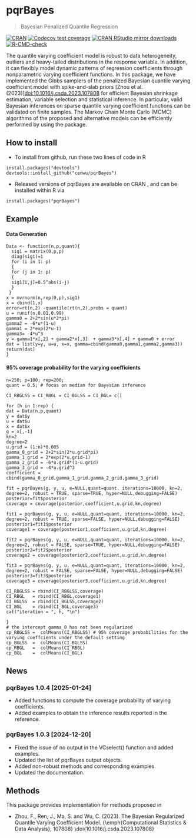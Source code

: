 
<!-- README.md is generated from README.Rmd. Please edit that file -->

# pqrBayes

> Bayesian Penalized Quantile Regression

<!-- badges: start -->

[![CRAN](https://www.r-pkg.org/badges/version/pqrBayes)](https://cran.r-project.org/package=pqrBayes)
[![Codecov test
coverage](https://codecov.io/gh/cenwu/pqrBayes/branch/master/graph/badge.svg)](https://app.codecov.io/gh/cenwu/pqrBayes?branch=master)
[![CRAN RStudio mirror
downloads](https://cranlogs.r-pkg.org/badges/pqrBayes)](https://www.r-pkg.org:443/pkg/pqrBayes)
[![R-CMD-check](https://github.com/cenwu/pqrBayes/actions/workflows/R-CMD-check.yaml/badge.svg)](https://github.com/cenwu/pqrBayes/actions/workflows/R-CMD-check.yaml)
<!-- badges: end -->


The quantile varying coefficient model is robust to data heterogeneity, 
    outliers and heavy-tailed distributions in the response variable. In addition, 
    it can flexibly model dynamic patterns of regression coefficients through 
    nonparametric varying coefficient functions. In this package, we have implemented 
    the Gibbs samplers of the penalized Bayesian quantile varying coefficient model with 
    spike-and-slab priors [Zhou et al.(2023)]<doi:10.1016/j.csda.2023.107808> for efficient 
    Bayesian shrinkage estimation, variable selection and statistical inference. In particular,
    valid Bayesian inferences on sparse quantile varying coefficient functions can be validated 
    on finite samples. The Markov Chain Monte Carlo (MCMC) algorithms of the proposed
    and alternative models can be efficiently performed by using the package.   

## How to install

 - To install from github, run these two lines of code in R

<!-- end list -->

    install.packages("devtools")
    devtools::install_github("cenwu/pqrBayes")

- Released versions of pqrBayes are available on CRAN
    <!-- [(link)](https://cran.r-project.org/package=pqrBayes) --> ,
    and can be installed within R via

<!-- end list -->

    install.packages("pqrBayes")

## Example
#### Data Generation    
    Data <- function(n,p,quant){
      sig1 = matrix(0,p,p)
      diag(sig1)=1
      for (i in 1: p)
      {
      for (j in 1: p)
      {
      sig1[i,j]=0.5^abs(i-j)
      }
     }
    x = mvrnorm(n,rep(0,p),sig1)
    x = cbind(1,x)
    error=rt(n,2) -quantile(rt(n,2),probs = quant)
    u = runif(n,0.01,0.99)
    gamma0 = 2+2*sin(u*2*pi)
    gamma2 = -6*u*(1-u)
    gamma1 = 2*exp(2*u-1)
    gamma3= -4*u^3
    y = gamma1*x[,2] + gamma2*x[,3]  + gamma3*x[,4] + gamma0 + error
    dat = list(y=y, u=u, x=x, gamma=cbind(gamma0,gamma1,gamma2,gamma3))
    return(dat)
    }
#### 95% coverage probability for the varying coefficients
    n=250; p=100; rep=200;
    quant = 0.5; # focus on median for Bayesian inference

    CI_RBGLSS = CI_RBGL = CI_BGLSS = CI_BGL= c()

    for (h in 1:rep) {
    dat = Data(n,p,quant)
    y = dat$y
    u = dat$u
    x = dat$x
    g = x[,-1]
    kn=2
    degree=2
    u.grid = (1:n)*0.005
    gamma_0_grid = 2+2*sin(2*u.grid*pi)
    gamma_1_grid = 2*exp(2*u.grid-1)
    gamma_2_grid = -6*u.grid*(1-u.grid)
    gamma_3_grid = -4*u.grid^3
    coefficient = cbind(gamma_0_grid,gamma_1_grid,gamma_2_grid,gamma_3_grid)

    fit = pqrBayes(g, y, u, e=NULL,quant=quant, iterations=10000, kn=2, degree=2, robust = TRUE, sparse=TRUE, hyper=NULL,debugging=FALSE)
    posterior=fit$posterior
    coverage = coverage(posterior,coefficient,u.grid,kn,degree)

    fit1 = pqrBayes(g, y, u, e=NULL,quant=quant, iterations=10000, kn=2, degree=2, robust = TRUE, sparse=FALSE, hyper=NULL,debugging=FALSE)
    posterior1=fit1$posterior
    coverage1 = coverage(posterior1,coefficient,u.grid,kn,degree)
  
    fit2 = pqrBayes(g, y, u, e=NULL,quant=quant, iterations=10000, kn=2, degree=2, robust = FALSE, sparse=TRUE, hyper=NULL,debugging=FALSE)
    posterior2=fit2$posterior
    coverage2 = coverage(posterior2,coefficient,u.grid,kn,degree)
  
    fit3 = pqrBayes(g, y, u, e=NULL,quant=quant, iterations=10000, kn=2, degree=2, robust = FALSE, sparse=FALSE, hyper=NULL,debugging=FALSE)
    posterior3=fit3$posterior
    coverage3 = coverage(posterior3,coefficient,u.grid,kn,degree)
  
    CI_RBGLSS = rbind(CI_RBGLSS,coverage)
    CI_RBGL   = rbind(CI_RBGL,coverage1)
    CI_BGLSS  = rbind(CI_BGLSS,coverage2)
    CI_BGL    = rbind(CI_BGL,coverage3)
    cat("iteration = ", h, "\n")
    
    }
    # the intercept gamma_0 has not been regularized
    cp_RBGLSS =  colMeans(CI_RBGLSS) # 95% coverage probabilities for the varying coeffcients under the default setting
    cp_BGLSS  =  colMeans(CI_BGLSS)
    cp_RBGL   =  colMeans(CI_RBGL)
    cp_BGL    =  colMeans(CI_BGL)

## News

### pqrBayes 1.0.4 \[2025-01-24\]

- Added functions to compute the coverage probability of varying coefficients.
- Added examples to obtain the inference results reported in the reference.

### pqrBayes 1.0.3 \[2024-12-20\]

- Fixed the issue of no output in the VCselect() function and added examples.
- Updated the list of pqrBayes output objects.
- Added non-robust methods and corresponding examples.
- Updated the documentation.

## Methods

This package provides implementation for methods proposed in

  - Zhou, F., Ren, J., Ma, S. and Wu, C. (2023). The Bayesian Regularized Quantile Varying Coefficient Model.  {\emph{Computational Statistics & Data Analysis}, 107808} \doi{10.1016/j.csda.2023.107808}
